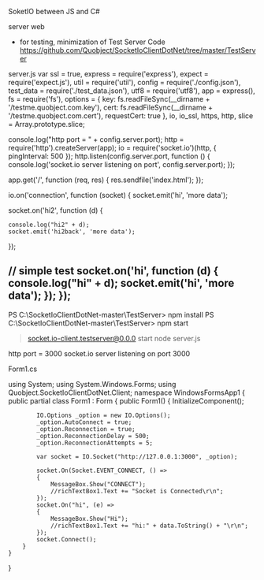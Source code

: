 SoketIO between JS and C#

server web 
- for testing, minimization of Test Server Code https://github.com/Quobject/SocketIoClientDotNet/tree/master/TestServer

server.js 
var
  ssl = true,
  express = require('express'),
  expect = require('expect.js'),
  util = require('util'),
  config = require('./config.json'),
  test_data = require('./test_data.json'),
  utf8 = require('utf8'),
  app = express(),
  fs = require('fs'),
  options = {
    key: fs.readFileSync(__dirname + '/testme.quobject.com.key'),
    cert: fs.readFileSync(__dirname + '/testme.quobject.com.cert'),
    requestCert: true
  },
  io,
  io_ssl,
  https,
  http,
  slice = Array.prototype.slice;

console.log("http port = " + config.server.port);
http = require('http').createServer(app);
io = require('socket.io')(http, { pingInterval: 500 });
http.listen(config.server.port, function () {
  console.log('socket.io server listening on port', config.server.port);
});

app.get('/', function (req, res) {
  res.sendfile('index.html');
});

io.on('connection', function (socket) {
  socket.emit('hi', 'more data');

  socket.on('hi2', function (d) {

    console.log("hi2" + d);
    socket.emit('hi2back', 'more data');
  });

  // simple test
  socket.on('hi', function (d) {
    console.log("hi" + d);
    socket.emit('hi', 'more data');
  });
});
-----------------------------------------------------------------
PS C:\SocketIoClientDotNet-master\TestServer> npm install
PS C:\SocketIoClientDotNet-master\TestServer> npm start

> socket.io-client.testserver@0.0.0 start
> node server.js

http port = 3000
socket.io server listening on port 3000


Form1.cs

using System;
using System.Windows.Forms;
using Quobject.SocketIoClientDotNet.Client;
namespace WindowsFormsApp1
{
    public partial class Form1 : Form
    {
        public Form1()
        {
            InitializeComponent();
            
            IO.Options _option = new IO.Options();
            _option.AutoConnect = true;
            _option.Reconnection = true;
            _option.ReconnectionDelay = 500;
            _option.ReconnectionAttempts = 5;

            var socket = IO.Socket("http://127.0.0.1:3000", _option);

            socket.On(Socket.EVENT_CONNECT, () =>
            {
                MessageBox.Show("CONNECT");
                //richTextBox1.Text += "Socket is Connected\r\n";
            });
            socket.On("hi", (e) =>
            {
                MessageBox.Show("Hi");
                //richTextBox1.Text += "hi:" + data.ToString() + "\r\n";
            });
            socket.Connect();
        }
    }
}

